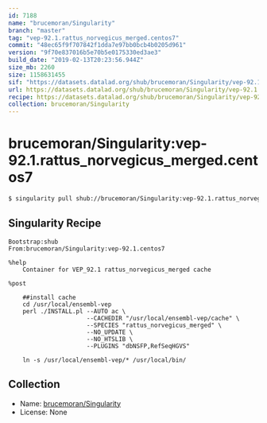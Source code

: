 ```yaml
---
id: 7188
name: "brucemoran/Singularity"
branch: "master"
tag: "vep-92.1.rattus_norvegicus_merged.centos7"
commit: "48ec65f9f707842f1dda7e97bb0bcb4b0205d961"
version: "9f70e837016b5e70b5e0175330ed3ae3"
build_date: "2019-02-13T20:23:56.944Z"
size_mb: 2260
size: 1158631455
sif: "https://datasets.datalad.org/shub/brucemoran/Singularity/vep-92.1.rattus_norvegicus_merged.centos7/2019-02-13-48ec65f9-9f70e837/9f70e837016b5e70b5e0175330ed3ae3.simg"
url: https://datasets.datalad.org/shub/brucemoran/Singularity/vep-92.1.rattus_norvegicus_merged.centos7/2019-02-13-48ec65f9-9f70e837/
recipe: https://datasets.datalad.org/shub/brucemoran/Singularity/vep-92.1.rattus_norvegicus_merged.centos7/2019-02-13-48ec65f9-9f70e837/Singularity
collection: brucemoran/Singularity
---
```


# brucemoran/Singularity:vep-92.1.rattus_norvegicus_merged.centos7

```bash
$ singularity pull shub://brucemoran/Singularity:vep-92.1.rattus_norvegicus_merged.centos7
```

## Singularity Recipe

```singularity
Bootstrap:shub
From:brucemoran/Singularity:vep-92.1.centos7

%help
    Container for VEP_92.1 rattus_norvegicus_merged cache

%post

    ##install cache
    cd /usr/local/ensembl-vep
    perl ./INSTALL.pl --AUTO ac \
                      --CACHEDIR "/usr/local/ensembl-vep/cache" \
                      --SPECIES "rattus_norvegicus_merged" \
                      --NO_UPDATE \
                      --NO_HTSLIB \
                      --PLUGINS "dbNSFP,RefSeqHGVS"

    ln -s /usr/local/ensembl-vep/* /usr/local/bin/
```

## Collection

 - Name: [brucemoran/Singularity](https://github.com/brucemoran/Singularity)
 - License: None

